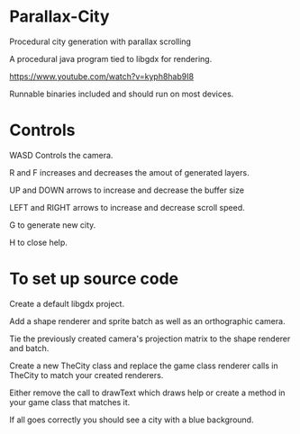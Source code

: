 # Parallax-City
Procedural city generation with parallax scrolling 

A procedural java program tied to libgdx for rendering.

https://www.youtube.com/watch?v=kyph8hab9I8

Runnable binaries included and should run on most devices.

# Controls

WASD Controls the camera.

R and F increases and decreases the amout of generated layers.

UP and DOWN arrows to increase and decrease the buffer size

LEFT and RIGHT arrows to increase and decrease scroll speed.

G to generate new city.

H to close help.

# To set up source code 

Create a default libgdx project. 

Add a shape renderer and sprite batch as well as an orthographic camera.

Tie the previously created camera's projection matrix to the shape renderer and batch.

Create a new TheCity class and replace the game class renderer calls in TheCity to match your created renderers.

Either remove the call to drawText which draws help or create a method in your game class that matches it.

If all goes correctly you should see a city with a blue background.


